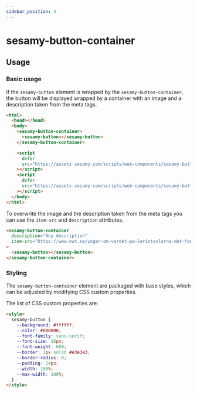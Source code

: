```yaml
---
sidebar_position: 4
---
```


# sesamy-button-container

## Usage

### Basic usage

If the `sesamy-button` element is wrapped by the `sesamy-button-container`, the button will be displayed wrapped by a container with an image and a description taken from the meta tags.

```html
<html>
  <head></head>
  <body>
    <sesamy-button-container>
      <sesamy-button></sesamy-button>
    </sesamy-button-container>

    <script
      defer
      src="https://assets.sesamy.com/scripts/web-components/sesamy-button-container.min.js"
    ></script>
    <script
      defer
      src="https://assets.sesamy.com/scripts/web-components/sesamy-button.min.js"
    ></script>
  </body>
</html>
```

To overwrite the image and the description taken from the meta tags you can use the `item-src` and `description` attributes.

```html
<sesamy-button-container
  description="Any description"
  item-src="https://www.nwt.se/inger-om-vardet-pa-lerintavlorna-det-fanns-inte-i-mitt-huvud-alltsa"
>
  <sesamy-button></sesamy-button>
</sesamy-button-container>
```

### Styling

The `sesamy-button-container` element are packaged with base styles, which can be adjusted by modifying CSS custom properties.

The list of CSS custom properties are:

```html
<style>
  sesamy-button {
    --background: #ffffff;
    --color: #000000;
    --font-family: sans-serif;
    --font-size: 16px;
    --font-weight: 600;
    --border: 1px solid #e3e3e3;
    --border-radius: 0;
    --padding: 24px;
    --width: 100%;
    --max-width: 100%;
  }
</style>
```

